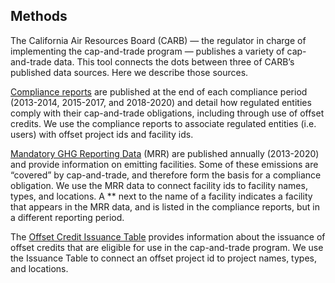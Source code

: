 ## Methods

The California Air Resources Board (CARB) — the regulator in charge of implementing the cap-and-trade program — publishes a variety of cap-and-trade data. This tool connects the dots between three of CARB’s published data sources. Here we describe those sources.

[Compliance reports](https://ww2.arb.ca.gov/our-work/programs/cap-and-trade-program/cap-and-trade-program-data) are published at the end of each compliance period (2013-2014, 2015-2017, and 2018-2020) and detail how regulated entities comply with their cap-and-trade obligations, including through use of offset credits. We use the compliance reports to associate regulated entities (i.e. users) with offset project ids and facility ids.

[Mandatory GHG Reporting Data](https://ww2.arb.ca.gov/mrr-data) (MRR) are published annually (2013-2020) and provide information on emitting facilities. Some of these emissions are “covered” by cap-and-trade, and therefore form the basis for a compliance obligation. We use the MRR data to connect facility ids to facility names, types, and locations. A \*\* next to the name of a facility indicates a facility that appears in the MRR data, and is listed in the compliance reports, but in a different reporting period.

The [Offset Credit Issuance Table](https://ww2.arb.ca.gov/our-work/programs/cap-and-trade-program/cap-and-trade-program-data) provides information about the issuance of offset credits that are eligible for use in the cap-and-trade program. We use the Issuance Table to connect an offset project id to project names, types, and locations.
